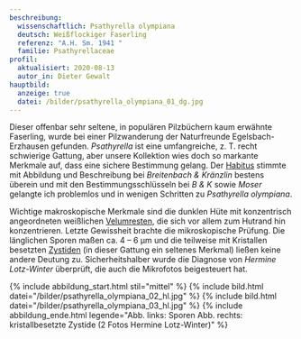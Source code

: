 ```yaml
---
beschreibung:
  wissenschaftlich: Psathyrella olympiana
  deutsch: Weißflockiger Faserling
  referenz: "A.H. Sm. 1941 "
  familie: Psathyrellaceae
profil:
  aktualisiert: 2020-08-13
  autor_in: Dieter Gewalt
hauptbild:
  anzeige: true
  datei: /bilder/psathyrella_olympiana_01_dg.jpg
---
```

Dieser offenbar sehr seltene, in populären Pilzbüchern kaum erwähnte Faserling, wurde bei einer Pilzwanderung der Naturfreunde Egelsbach-Erzhausen gefunden. *Psathyrella* ist eine umfangreiche, z. T. recht schwierige Gattung, aber unsere Kollektion wies doch so markante Merkmale auf, dass eine sichere Bestimmung gelang. Der [Habitus](Habitus "Glossar") stimmte mit Abbildung und Beschreibung bei *Breitenbach & Kränzlin* bestens überein und mit den Bestimmungsschlüsseln bei *B & K* sowie *Moser* gelangte ich problemlos und in wenigen Schritten zu *Psathyrella olympiana*.

Wichtige makroskopische Merkmale sind die dunklen Hüte mit konzentrisch angeordneten weißlichen [Velumresten](Velum "Glossar"), die sich vor allem zum Hutrand hin konzentrieren. Letzte Gewissheit brachte die mikroskopische Prüfung. Die länglichen Sporen maßen ca. 4 – 6 µm und die teilweise mit Kristallen besetzten [Zystiden](Zystiden "Glossar") (in dieser Gattung ein seltenes Merkmal) ließen keine andere Deutung zu. Sicherheitshalber wurde die Diagnose von *Hermine Lotz-Winter* überprüft, die auch die Mikrofotos beigesteuert hat.

{% include abbildung_start.html stil="mittel" %}
{% include bild.html datei="/bilder/psathyrella_olympiana_02_hl.jpg" %}
{% include bild.html datei="/bilder/psathyrella_olympiana_03_hl.jpg" %}
{% include abbildung_ende.html legende="Abb. links: Sporen     Abb. rechts: kristallbesetzte Zystide      (2 Fotos Hermine Lotz-Winter)" %}